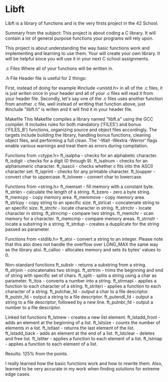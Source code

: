 # Libft
Libft is a library of functions and is the very firsts project in the 42 School. 

Summary from the subject:
This project is about coding a C library.
It will contain a lot of general purpose functions your programs will rely upon.

This project is about understanding the way basic functions work and
implementing and learning to use them. Your will create your own library. It will be
helpful since you will use it in your next C school assignments.

.c Files
Where all of your functions will be written in.

.h File
Header file is useful for 2 things:

First, instead of doing for example #include <unistd.h> in all of the .c files, it is just writen once in your header and all of your .c files will read it from your header file.
Secondly, let's say one of the .c files uses another function from another .c file, well instead of writting that function above, just #include "libft.h" is writen and it will find it in your header file.

Makefile
This Makefile compiles a library named "libft.a" using the GCC compiler. It includes rules for both mandatory ('FILES') and bonus ('FILES_B') functions, organizing source and object files accordingly.
The targets include building the library, handling bonus functions, cleaning object files, and performing a full clean. The '-Wall -Wextra -Werror' flags enable various warnings and treat them as errors during compilation. 

Functions from <ctype.h>
ft_isalpha - checks for an alphabetic character.
ft_isdigit - checks for a digit (0 through 9).
ft_isalnum - checks for an alphanumeric character.
ft_isascii - checks whether c fits into the ASCII character set.
ft_isprint - checks for any printable character.
ft_toupper - convert char to uppercase.
ft_tolower - convert char to lowercase.

Functions from <string.h>
ft_memset - fill memory with a constant byte.
ft_strlen - calculate the length of a string.
ft_bzero - zero a byte string.
ft_memcpy - copy memory area.
ft_memmove - copy memory area.
ft_strlcpy - copy string to an specific size.
ft_strlcat - concatenate string to an specific size.
ft_strchr - locate character in string.
ft_strrchr - locate character in string.
ft_strncmp - compare two strings.
ft_memchr - scan memory for a character.
ft_memcmp - compare memory areas.
ft_strnstr - locate a substring in a string.
ft_strdup - creates a dupplicate for the string passed as parameter.

Functions from <stdlib.h>
ft_atoi - convert a string to an integer. Please note that this atoi does not handle the overflow over LONG_MAX the same way as the library atoi. 
ft_calloc - allocates memory and sets its bytes' values to 0.

Non-standard functions
ft_substr - returns a substring from a string.
ft_strjoin - concatenates two strings.
ft_strtrim - trims the beginning and end of string with specific set of chars.
ft_split - splits a string using a char as parameter.
ft_itoa - converts a number into a string.
ft_strmapi - applies a function to each character of a string.
ft_striteri - applies a function to each character of a string.
ft_putchar_fd - output a char to a file descriptor.
ft_putstr_fd - output a string to a file descriptor.
ft_putendl_fd - output a string to a file descriptor, followed by a new line.
ft_putnbr_fd - output a number to a file descriptor.

Linked list functions
ft_lstnew - creates a new list element.
ft_lstadd_front - adds an element at the beginning of a list.
ft_lstsize - counts the number of elements in a list.
ft_lstlast - returns the last element of the list.
ft_lstadd_back - adds an element at the end of a list.
ft_lstclear - deletes and free list.
ft_lstiter - applies a function to each element of a list.
ft_lstmap - applies a function to each element of a list.

Results: 
125% from the points. 

I really learned how the basic functions work and how to rewrite them. Also, learned to be very accurate in my work when finding solutions for extreme edge cases. 
